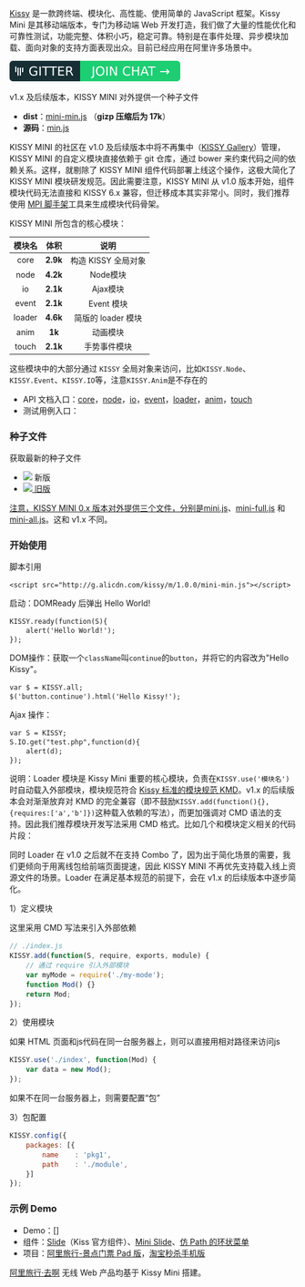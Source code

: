 


[Kissy](http://docs.kissyui.com/) 是一款跨终端、模块化、高性能、使用简单的 JavaScript 框架。Kissy Mini 是其移动端版本，专门为移动端 Web 开发打造，我们做了大量的性能优化和可靠性测试，功能完整、体积小巧，稳定可靠。特别是在事件处理、异步模块加载、面向对象的支持方面表现出众。目前已经应用在阿里许多场景中。

<span class="gitter">[![](/images/gitter.svg)](https://gitter.im/kissymini?utm_source=share-link&utm_medium=link&utm_campaign=share-link)</span>

v1.x 及后续版本，KISSY MINI 对外提供一个种子文件

- **dist**：[mini-min.js](http://g.alicdn.com/kissy/m/1.0.0/mini-min.js) （**gizp 压缩后为 17k**）
- **源码**：[min.js](http://g.alicdn.com/kissy/m/1.0.0/mini.js)

KISSY MINI 的社区在 v1.0 及后续版本中将不再集中（[KISSY Gallery](http://kpm.taobao.net/)）管理，KISSY MINI 的自定义模块直接依赖于 git 仓库，通过 bower 来约束代码之间的依赖关系。这样，就剔除了 KISSY MINI 组件代码部署上线这个操作，这极大简化了 KISSY MINI 模块研发规范。因此需要注意，KISSY MINI 从 v1.0 版本开始，组件模块代码无法直接和 KISSY 6.x 兼容，但迁移成本其实非常小。同时，我们推荐使用 [MPI 脚手架](http://github.com/jayli/generator-mpi)工具来生成模块代码骨架。

KISSY MINI 所包含的核心模块：

| 模块名                 | 体积      | 说明			|
|:--------------------:|:--------------------:|:--------------------:|
| core             | **2.9k** | 构造 KISSY 全局对象  |
| node			| **4.2k** |Node模块   |
| io		| **2.1k** |Ajax模块   |
| event			| **2.1k** |Event 模块   |
| loader			| **4.6k**  |简版的 loader 模块	|
| anim			| **1k**			|动画模块   |
| touch 			| **2.1k**			|手势事件模块|

这些模块中的大部分通过 `KISSY` 全局对象来访问，比如`KISSY.Node`、`KISSY.Event`、`KISSY.IO`等，注意`KISSY.Anim`是不存在的

- API 文档入口：[core](./api/core.html)，[node](./api/node.html)，[io](./api/io.html)，[event](./api/event.html)，[loader](./api/loader.html)，[anim](./api/anim.html)，[touch](./api/touch.html)
- 测试用例入口：

### 种子文件

获取最新的种子文件 

- <a href="http://g.alicdn.com/kissy/m/1.0.0/mini-min.js" style="background:none" >![](https://img.shields.io/badge/kissy%20mini-1.0.0-green.svg)</a> 新版
- <a href="http://g.alicdn.com/kissy/m/0.3.11/mini-full-min.js" style="background:none">![](https://img.shields.io/badge/kissy%20mini-0.3.11-orange.svg) 旧版

注意，KISSY MINI 0.x 版本对外提供三个文件，分别是[mini.js](http://g.alicdn.com/kissy/m/0.3.11/mini-min.js)、[mini-full.js](http://g.alicdn.com/kissy/m/0.3.11/mini-full-min.js) 和 [mini-all.js](http://g.alicdn.com/kissy/m/0.3.11/mini-all-min.js)。这和 v1.x 不同。

### 开始使用

脚本引用

	<script src="http://g.alicdn.com/kissy/m/1.0.0/mini-min.js"></script>

启动：DOMReady 后弹出 Hello World!

	KISSY.ready(function(S){
	    alert('Hello World!');
	});

DOM操作：获取一个`className`叫`continue`的`button`，并将它的内容改为"Hello Kissy"。

	var $ = KISSY.all;
	$('button.continue').html('Hello Kissy!');

Ajax 操作：

	var S = KISSY;
	S.IO.get("test.php",function(d){
		alert(d);
	});

说明：Loader 模块是 Kissy Mini 重要的核心模块，负责在`KISSY.use('模块名')`时自动载入外部模块，模块规范符合 [Kissy 标准的模块规范 KMD](http://docs.kissyui.com/1.4/docs/html/guideline/kmd.html)。v1.x 的后续版本会对渐渐放弃对 KMD 的完全兼容（即不鼓励`KISSY.add(function(){},{requires:['a','b']})`这种载入依赖的写法），而更加强调对 CMD 语法的支持。因此我们推荐模块开发写法采用 CMD 格式。比如几个和模块定义相关的代码片段：

同时 Loader 在 v1.0 之后就不在支持 Combo 了，因为出于简化场景的需要，我们更倾向于用离线包给前端页面提速，因此 KISSY MINI 不再优先支持载入线上资源文件的场景。Loader 在满足基本规范的前提下，会在 v1.x 的后续版本中逐步简化。

1）定义模块

这里采用 CMD 写法来引入外部依赖

``` javascript
// ./index.js
KISSY.add(function(S, require, exports, module) {
	// 通过 require 引入外部模块
	var myMode = require('./my-mode');
    function Mod() {}
    return Mod;
});
```

2）使用模块

如果 HTML 页面和js代码在同一台服务器上，则可以直接用相对路径来访问js

``` javascript
KISSY.use('./index', function(Mod) {
    var data = new Mod();
});

```

如果不在同一台服务器上，则需要配置“包”

3）包配置

``` javascript
KISSY.config({
    packages: [{
        name    : 'pkg1',
        path    : './module',
    }]
});
```

### 示例 Demo

- Demo：[]
- 组件：[Slide](http://kissygalleryteam.github.io/slide/1.3/demo/index.html)（Kiss 官方组件）、[Mini Slide](/demo/slide/index.htm)、[仿 Path 的环状菜单](/demo/ringnav/index.htm)
- 项目：[阿里旅行-景点门票 Pad 版](http://h5.m.taobao.com/trip/ticket/pad/search/index.html?ttid=703628@taobao_ipad_4.0)，[淘宝秒杀手机版](http://wapp.m.taobao.com/mseckill/index.html?host=h5.m.taobao.com)

[阿里旅行·去啊](http://h5.m.taobao.com/trip/home/index.html) 无线 Web 产品均基于 Kissy Mini 搭建。

